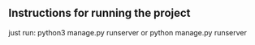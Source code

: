 ## Instructions for running the project

just run: 
python3 manage.py runserver
or
python manage.py runserver
